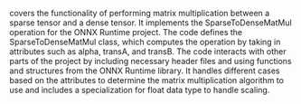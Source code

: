 covers the functionality of performing matrix multiplication between a sparse tensor and a dense tensor. It implements the SparseToDenseMatMul operation for the ONNX Runtime project. The code defines the SparseToDenseMatMul class, which computes the operation by taking in attributes such as alpha, transA, and transB. The code interacts with other parts of the project by including necessary header files and using functions and structures from the ONNX Runtime library. It handles different cases based on the attributes to determine the matrix multiplication algorithm to use and includes a specialization for float data type to handle scaling.